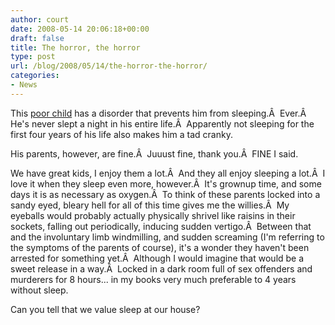 ```yaml
---
author: court
date: 2008-05-14 20:06:18+00:00
draft: false
title: The horror, the horror
type: post
url: /blog/2008/05/14/the-horror-the-horror/
categories:
- News
---
```


This [poor child](http://abcnews.go.com/GMA/story?id=4828035) has a disorder that prevents him from sleeping.Â  Ever.Â  He's never slept a night in his entire life.Â  Apparently not sleeping for the first four years of his life also makes him a tad cranky.

His parents, however, are fine.Â  Juuust fine, thank you.Â  FINE I said.

We have great kids, I enjoy them a lot.Â  And they all enjoy sleeping a lot.Â  I love it when they sleep even more, however.Â  It's grownup time, and some days it is as necessary as oxygen.Â  To think of these parents locked into a sandy eyed, bleary hell for all of this time gives me the willies.Â  My eyeballs would probably actually physically shrivel like raisins in their sockets, falling out periodically, inducing sudden vertigo.Â  Between that and the involuntary limb windmilling, and sudden screaming (I'm referring to the symptoms of the parents of course), it's a wonder they haven't been arrested for something yet.Â  Although I would imagine that would be a sweet release in a way.Â  Locked in a dark room full of sex offenders and murderers for 8 hours... in my books very much preferable to 4 years without sleep.

Can you tell that we value sleep at our house?
